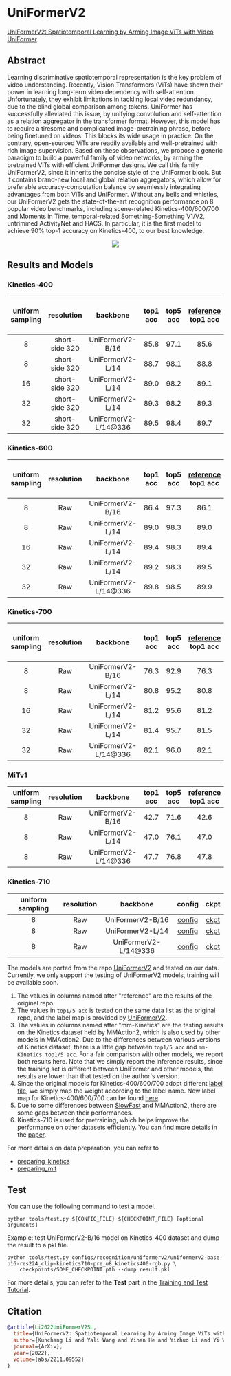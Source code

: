 # UniFormerV2

[UniFormerV2: Spatiotemporal Learning by Arming Image ViTs with Video UniFormer](https://arxiv.org/abs/2211.09552)

<!-- [ALGORITHM] -->

## Abstract

<!-- [ABSTRACT] -->

Learning discriminative spatiotemporal representation is the key problem of video understanding. Recently, Vision Transformers (ViTs) have shown their power in learning long-term video dependency with self-attention. Unfortunately, they exhibit limitations in tackling local video redundancy, due to the blind global comparison among tokens. UniFormer has successfully alleviated this issue, by unifying convolution and self-attention as a relation aggregator in the transformer format. However, this model has to require a tiresome and complicated image-pretraining phrase, before being finetuned on videos. This blocks its wide usage in practice. On the contrary, open-sourced ViTs are readily available and well-pretrained with rich image supervision. Based on these observations, we propose a generic paradigm to build a powerful family of video networks, by arming the pretrained ViTs with efficient UniFormer designs. We call this family UniFormerV2, since it inherits the concise style of the UniFormer block. But it contains brand-new local and global relation aggregators, which allow for preferable accuracy-computation balance by seamlessly integrating advantages from both ViTs and UniFormer. Without any bells and whistles, our UniFormerV2 gets the state-of-the-art recognition performance on 8 popular video benchmarks, including scene-related Kinetics-400/600/700 and Moments in Time, temporal-related Something-Something V1/V2, untrimmed ActivityNet and HACS. In particular, it is the first model to achieve 90% top-1 accuracy on Kinetics-400, to our best knowledge.

<!-- [IMAGE] -->

<div align=center>
<img src="https://raw.githubusercontent.com/OpenGVLab/UniFormerV2/main/img/framework.png"/>
</div>

## Results and Models

### Kinetics-400

| uniform sampling |   resolution   |       backbone       | top1 acc | top5 acc | [reference](<(https://github.com/OpenGVLab/UniFormerV2/blob/main/MODEL_ZOO.md)>) top1 acc | [reference](<(https://github.com/OpenGVLab/UniFormerV2/blob/main/MODEL_ZOO.md)>) top5 acc | mm-Kinetics top1 acc | mm-Kinetics top5 acc | testing protocol | FLOPs | params |                                                       config                                                        |                                                                                         ckpt                                                                                         |
| :--------------: | :------------: | :------------------: | :------: | :------: | :---------------------------------------------------------------------------------------: | :---------------------------------------------------------------------------------------: | :------------------: | :------------------: | :--------------: | :---: | :----: | :-----------------------------------------------------------------------------------------------------------------: | :----------------------------------------------------------------------------------------------------------------------------------------------------------------------------------: |
|        8         | short-side 320 |   UniFormerV2-B/16   |   85.8   |   97.1   |                                           85.6                                            |                                           97.0                                            |         85.8         |         97.1         | 4 clips x 3 crop | 0.1T  |  115M  |  [config](/configs/recognition/uniformerv2/uniformerv2-base-p16-res224_clip-kinetics710-pre_u8_kinetics400-rgb.py)  |  [ckpt](https://download.openmmlab.com/mmaction/v1.0/recognition/uniformerv2/kinetics400/uniformerv2-base-p16-res224_clip-kinetics710-pre_u8_kinetics400-rgb_20221219-203d6aac.pth)  |
|        8         | short-side 320 |   UniFormerV2-L/14   |   88.7   |   98.1   |                                           88.8                                            |                                           98.1                                            |         88.7         |         98.1         | 4 clips x 3 crop | 0.7T  |  354M  | [config](/configs/recognition/uniformerv2/uniformerv2-large-p14-res224_clip-kinetics710-pre_u8_kinetics400-rgb.py)  | [ckpt](https://download.openmmlab.com/mmaction/v1.0/recognition/uniformerv2/kinetics400/uniformerv2-large-p14-res224_clip-kinetics710-pre_u8_kinetics400-rgb_20221219-972ea063.pth)  |
|        16        | short-side 320 |   UniFormerV2-L/14   |   89.0   |   98.2   |                                           89.1                                            |                                           98.2                                            |         89.0         |         98.2         | 4 clips x 3 crop | 1.3T  |  354M  | [config](/configs/recognition/uniformerv2/uniformerv2-large-p14-res224_clip-kinetics710-pre_u16_kinetics400-rgb.py) | [ckpt](https://download.openmmlab.com/mmaction/v1.0/recognition/uniformerv2/kinetics400/uniformerv2-large-p14-res224_clip-kinetics710-pre_u16_kinetics400-rgb_20221219-6dc86d05.pth) |
|        32        | short-side 320 |   UniFormerV2-L/14   |   89.3   |   98.2   |                                           89.3                                            |                                           98.2                                            |         89.4         |         98.2         | 2 clips x 3 crop | 2.7T  |  354M  | [config](/configs/recognition/uniformerv2/uniformerv2-large-p14-res224_clip-kinetics710-pre_u32_kinetics400-rgb.py) | [ckpt](https://download.openmmlab.com/mmaction/v1.0/recognition/uniformerv2/kinetics400/uniformerv2-large-p14-res224_clip-kinetics710-pre_u32_kinetics400-rgb_20221219-56a46f64.pth) |
|        32        | short-side 320 | UniFormerV2-L/14@336 |   89.5   |   98.4   |                                           89.7                                            |                                           98.3                                            |         89.5         |         98.4         | 2 clips x 3 crop | 6.3T  |  354M  | [config](/configs/recognition/uniformerv2/uniformerv2-large-p14-res336_clip-kinetics710-pre_u32_kinetics400-rgb.py) | [ckpt](https://download.openmmlab.com/mmaction/v1.0/recognition/uniformerv2/kinetics400/uniformerv2-large-p14-res336_clip-kinetics710-pre_u32_kinetics400-rgb_20221219-1dd7650f.pth) |

### Kinetics-600

| uniform sampling | resolution |       backbone       | top1 acc | top5 acc | [reference](<(https://github.com/OpenGVLab/UniFormerV2/blob/main/MODEL_ZOO.md)>) top1 acc | [reference](<(https://github.com/OpenGVLab/UniFormerV2/blob/main/MODEL_ZOO.md)>) top5 acc | mm-Kinetics top1 acc | mm-Kinetics top5 acc | testing protocol | FLOPs | params |                                                       config                                                        |                                                                                         ckpt                                                                                         |
| :--------------: | :--------: | :------------------: | :------: | :------: | :---------------------------------------------------------------------------------------: | :---------------------------------------------------------------------------------------: | :------------------: | :------------------: | :--------------: | :---: | :----: | :-----------------------------------------------------------------------------------------------------------------: | :----------------------------------------------------------------------------------------------------------------------------------------------------------------------------------: |
|        8         |    Raw     |   UniFormerV2-B/16   |   86.4   |   97.3   |                                           86.1                                            |                                           97.2                                            |         85.5         |         97.0         | 4 clips x 3 crop | 0.1T  |  115M  |  [config](/configs/recognition/uniformerv2/uniformerv2-base-p16-res224_clip-kinetics710-pre_u8_kinetics600-rgb.py)  |  [ckpt](https://download.openmmlab.com/mmaction/v1.0/recognition/uniformerv2/kinetics600/uniformerv2-base-p16-res224_clip-kinetics710-pre_u8_kinetics600-rgb_20221219-c62c4da4.pth)  |
|        8         |    Raw     |   UniFormerV2-L/14   |   89.0   |   98.3   |                                           89.0                                            |                                           98.2                                            |         87.5         |         98.0         | 4 clips x 3 crop | 0.7T  |  354M  | [config](/configs/recognition/uniformerv2/uniformerv2-large-p14-res224_clip-kinetics710-pre_u8_kinetics600-rgb.py)  | [ckpt](https://download.openmmlab.com/mmaction/v1.0/recognition/uniformerv2/kinetics600/uniformerv2-large-p14-res224_clip-kinetics710-pre_u8_kinetics600-rgb_20221219-cf88e4c2.pth)  |
|        16        |    Raw     |   UniFormerV2-L/14   |   89.4   |   98.3   |                                           89.4                                            |                                           98.3                                            |         87.8         |         98.0         | 4 clips x 3 crop | 1.3T  |  354M  | [config](/configs/recognition/uniformerv2/uniformerv2-large-p14-res224_clip-kinetics710-pre_u16_kinetics600-rgb.py) | [ckpt](https://download.openmmlab.com/mmaction/v1.0/recognition/uniformerv2/kinetics600/uniformerv2-large-p14-res224_clip-kinetics710-pre_u16_kinetics600-rgb_20221219-38ff0e3e.pth) |
|        32        |    Raw     |   UniFormerV2-L/14   |   89.2   |   98.3   |                                           89.5                                            |                                           98.3                                            |         87.7         |         98.1         | 2 clips x 3 crop | 2.7T  |  354M  | [config](/configs/recognition/uniformerv2/uniformerv2-large-p14-res224_clip-kinetics710-pre_u32_kinetics600-rgb.py) | [ckpt](https://download.openmmlab.com/mmaction/v1.0/recognition/uniformerv2/kinetics600/uniformerv2-large-p14-res224_clip-kinetics710-pre_u32_kinetics600-rgb_20221219-d450d071.pth) |
|        32        |    Raw     | UniFormerV2-L/14@336 |   89.8   |   98.5   |                                           89.9                                            |                                           98.5                                            |         88.8         |         98.3         | 2 clips x 3 crop | 6.3T  |  354M  | [config](/configs/recognition/uniformerv2/uniformerv2-large-p14-res336_clip-kinetics710-pre_u32_kinetics600-rgb.py) | [ckpt](https://download.openmmlab.com/mmaction/v1.0/recognition/uniformerv2/kinetics600/uniformerv2-large-p14-res336_clip-kinetics710-pre_u32_kinetics600-rgb_20221219-f984f5d2.pth) |

### Kinetics-700

| uniform sampling | resolution |       backbone       | top1 acc | top5 acc | [reference](<(https://github.com/OpenGVLab/UniFormerV2/blob/main/MODEL_ZOO.md)>) top1 acc | [reference](<(https://github.com/OpenGVLab/UniFormerV2/blob/main/MODEL_ZOO.md)>) top5 acc | mm-Kinetics top1 acc | mm-Kinetics top5 acc | testing protocol | FLOPs | params |                                                       config                                                        |                                                                                         ckpt                                                                                         |
| :--------------: | :--------: | :------------------: | :------: | :------: | :---------------------------------------------------------------------------------------: | :---------------------------------------------------------------------------------------: | :------------------: | :------------------: | :--------------: | :---: | :----: | :-----------------------------------------------------------------------------------------------------------------: | :----------------------------------------------------------------------------------------------------------------------------------------------------------------------------------: |
|        8         |    Raw     |   UniFormerV2-B/16   |   76.3   |   92.9   |                                           76.3                                            |                                           92.7                                            |         75.1         |         92.5         | 4 clips x 3 crop | 0.1T  |  115M  |  [config](/configs/recognition/uniformerv2/uniformerv2-base-p16-res224_clip-kinetics710-pre_u8_kinetics700-rgb.py)  |  [ckpt](https://download.openmmlab.com/mmaction/v1.0/recognition/uniformerv2/kinetics700/uniformerv2-base-p16-res224_clip-kinetics710-pre_u8_kinetics700-rgb_20221219-8a7c4ac4.pth)  |
|        8         |    Raw     |   UniFormerV2-L/14   |   80.8   |   95.2   |                                           80.8                                            |                                           95.4                                            |         79.4         |         94.8         | 4 clips x 3 crop | 0.7T  |  354M  | [config](/configs/recognition/uniformerv2/uniformerv2-large-p14-res224_clip-kinetics710-pre_u8_kinetics700-rgb.py)  | [ckpt](https://download.openmmlab.com/mmaction/v1.0/recognition/uniformerv2/kinetics700/uniformerv2-large-p14-res224_clip-kinetics710-pre_u8_kinetics700-rgb_20221219-bfb9f401.pth)  |
|        16        |    Raw     |   UniFormerV2-L/14   |   81.2   |   95.6   |                                           81.2                                            |                                           95.6                                            |         79.2         |         95.0         | 4 clips x 3 crop | 1.3T  |  354M  | [config](/configs/recognition/uniformerv2/uniformerv2-large-p14-res224_clip-kinetics710-pre_u16_kinetics700-rgb.py) | [ckpt](https://download.openmmlab.com/mmaction/v1.0/recognition/uniformerv2/kinetics700/uniformerv2-large-p14-res224_clip-kinetics710-pre_u16_kinetics700-rgb_20221219-745209d2.pth) |
|        32        |    Raw     |   UniFormerV2-L/14   |   81.4   |   95.7   |                                           81.5                                            |                                           95.7                                            |         79.8         |         95.3         | 2 clips x 3 crop | 2.7T  |  354M  | [config](/configs/recognition/uniformerv2/uniformerv2-large-p14-res224_clip-kinetics710-pre_u32_kinetics700-rgb.py) | [ckpt](https://download.openmmlab.com/mmaction/v1.0/recognition/uniformerv2/kinetics700/uniformerv2-large-p14-res224_clip-kinetics710-pre_u32_kinetics700-rgb_20221219-eebe7056.pth) |
|        32        |    Raw     | UniFormerV2-L/14@336 |   82.1   |   96.0   |                                           82.1                                            |                                           96.1                                            |         80.6         |         95.6         | 2 clips x 3 crop | 6.3T  |  354M  | [config](/configs/recognition/uniformerv2/uniformerv2-large-p14-res336_clip-kinetics710-pre_u32_kinetics700-rgb.py) | [ckpt](https://download.openmmlab.com/mmaction/v1.0/recognition/uniformerv2/kinetics700/uniformerv2-large-p14-res336_clip-kinetics710-pre_u32_kinetics700-rgb_20221219-95cf9046.pth) |

### MiTv1

| uniform sampling | resolution |       backbone       | top1 acc | top5 acc | [reference](<(https://github.com/OpenGVLab/UniFormerV2/blob/main/MODEL_ZOO.md)>) top1 acc | [reference](<(https://github.com/OpenGVLab/UniFormerV2/blob/main/MODEL_ZOO.md)>) top5 acc | testing protocol | FLOPs | params |                                                           config                                                           |                                                                                         ckpt                                                                                          |
| :--------------: | :--------: | :------------------: | :------: | :------: | :---------------------------------------------------------------------------------------: | :---------------------------------------------------------------------------------------: | :--------------: | :---: | :----: | :------------------------------------------------------------------------------------------------------------------------: | :-----------------------------------------------------------------------------------------------------------------------------------------------------------------------------------: |
|        8         |    Raw     |   UniFormerV2-B/16   |   42.7   |   71.6   |                                           42.6                                            |                                           71.7                                            | 4 clips x 3 crop | 0.1T  |  115M  | [config](/configs/recognition/uniformerv2/uniformerv2-base-p16-res224_clip-kinetics710-kinetics-k400-pre_u8_mitv1-rgb.py)  | [ckpt](https://download.openmmlab.com/mmaction/v1.0/recognition/uniformerv2/mitv1/uniformerv2-base-p16-res224_clip-kinetics710-kinetics-k400-pre_u8_mitv1-rgb_20221219-fddbc786.pth)  |
|        8         |    Raw     |   UniFormerV2-L/14   |   47.0   |   76.1   |                                           47.0                                            |                                           76.1                                            | 4 clips x 3 crop | 0.7T  |  354M  | [config](/configs/recognition/uniformerv2/uniformerv2-large-p16-res224_clip-kinetics710-kinetics-k400-pre_u8_mitv1-rgb.py) | [ckpt](https://download.openmmlab.com/mmaction/v1.0/recognition/uniformerv2/mitv1/uniformerv2-large-p16-res224_clip-kinetics710-kinetics-k400-pre_u8_mitv1-rgb_20221219-882c0598.pth) |
|        8         |    Raw     | UniFormerV2-L/14@336 |   47.7   |   76.8   |                                           47.8                                            |                                           76.0                                            | 4 clips x 3 crop | 1.6T  |  354M  | [config](/configs/recognition/uniformerv2/uniformerv2-large-p16-res336_clip-kinetics710-kinetics-k400-pre_u8_mitv1-rgb.py) | [ckpt](https://download.openmmlab.com/mmaction/v1.0/recognition/uniformerv2/mitv1/uniformerv2-large-p16-res336_clip-kinetics710-kinetics-k400-pre_u8_mitv1-rgb_20221219-9020986e.pth) |

### Kinetics-710

| uniform sampling | resolution |       backbone       |                                     config                                     |                                     ckpt                                     |
| :--------------: | :--------: | :------------------: | :----------------------------------------------------------------------------: | :--------------------------------------------------------------------------: |
|        8         |    Raw     |   UniFormerV2-B/16   | [config](/configs/recognition/uniformerv2/uniformerv2-base-p16-res224_clip-pre_u8_kinetics710-rgb.py) | [ckpt](https://download.openmmlab.com/mmaction/v1.0/recognition/uniformerv2/kinetics710/uniformerv2-base-p16-res224_clip-pre_u8_kinetics710-rgb_20221219-77d34f81.pth) |
|        8         |    Raw     |   UniFormerV2-L/14   | [config](/configs/recognition/uniformerv2/uniformerv2-large-p14-res224_clip-pre_u8_kinetics710-rgb.py) | [ckpt](https://download.openmmlab.com/mmaction/v1.0/recognition/uniformerv2/kinetics710/uniformerv2-large-p14-res224_clip-pre_u8_kinetics710-rgb_20221219-bfaae587.pth) |
|        8         |    Raw     | UniFormerV2-L/14@336 | [config](/configs/recognition/uniformerv2/uniformerv2-large-p14-res336_clip-pre_u8_kinetics710-rgb.py) | [ckpt](https://download.openmmlab.com/mmaction/v1.0/recognition/uniformerv2/kinetics710/uniformerv2-large-p14-res336_clip-pre_u8_kinetics710-rgb_20221219-55878cdc.pth) |

The models are ported from the repo [UniFormerV2](https://github.com/OpenGVLab/UniFormerV2/blob/main/MODEL_ZOO.md) and tested on our data. Currently, we only support the testing of UniFormerV2 models, training will be available soon.

1. The values in columns named after "reference" are the results of the original repo.
2. The values in `top1/5 acc` is tested on the same data list as the original repo, and the label map is provided by [UniFormerV2](https://drive.google.com/drive/folders/17VB-XdF3Kfr9ORmnGyXCxTMs86n0L4QL).
3. The values in columns named after "mm-Kinetics" are the testing results on the Kinetics dataset held by MMAction2, which is also used by other models in MMAction2. Due to the differences between various versions of Kinetics dataset, there is a little gap between `top1/5 acc` and `mm-Kinetics top1/5 acc`. For a fair comparison with other models, we report both results here. Note that we simply report the inference results, since the training set is different between UniFormer and other models, the results are lower than that tested on the author's version.
4. Since the original models for Kinetics-400/600/700 adopt different [label file](https://drive.google.com/drive/folders/17VB-XdF3Kfr9ORmnGyXCxTMs86n0L4QL), we simply map the weight according to the label name. New label map for Kinetics-400/600/700 can be found [here](https://github.com/open-mmlab/mmaction2/tree/dev-1.x/tools/data/kinetics).
5. Due to some differences between [SlowFast](https://github.com/facebookresearch/SlowFast) and MMAction2, there are some gaps between their performances.
6. Kinetics-710 is used for pretraining, which helps improve the performance on other datasets efficiently. You can find more details in the [paper](https://arxiv.org/abs/2211.09552).

For more details on data preparation, you can refer to

- [preparing_kinetics](/tools/data/kinetics/README.md)
- [preparing_mit](/tools/data/mit/README.md)

## Test

You can use the following command to test a model.

```shell
python tools/test.py ${CONFIG_FILE} ${CHECKPOINT_FILE} [optional arguments]
```

Example: test UniFormerV2-B/16 model on Kinetics-400 dataset and dump the result to a pkl file.

```shell
python tools/test.py configs/recognition/uniformerv2/uniformerv2-base-p16-res224_clip-kinetics710-pre_u8_kinetics400-rgb.py \
    checkpoints/SOME_CHECKPOINT.pth --dump result.pkl
```

For more details, you can refer to the **Test** part in the [Training and Test Tutorial](/docs/en/user_guides/4_train_test.md).

## Citation

```BibTeX
@article{Li2022UniFormerV2SL,
  title={UniFormerV2: Spatiotemporal Learning by Arming Image ViTs with Video UniFormer},
  author={Kunchang Li and Yali Wang and Yinan He and Yizhuo Li and Yi Wang and Limin Wang and Y. Qiao},
  journal={ArXiv},
  year={2022},
  volume={abs/2211.09552}
}
```
